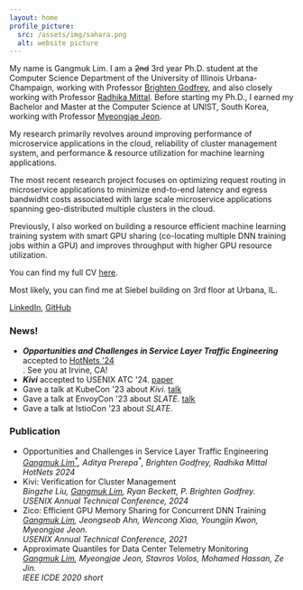 ```yaml
---
layout: home
profile_picture:
  src: /assets/img/sahara.png
  alt: website picture
---
```


<p>
 My name is Gangmuk Lim. I am a <s>2nd</s> 3rd year Ph.D. student at the Computer Science Department of the University of Illinois Urbana-Champaign, working with Professor <a href="https://pbg.cs.illinois.edu">Brighten Godfrey</a>, and also closely working with Professor <a href="https://radhikam.web.illinois.edu/">Radhika Mittal</a>. Before starting my Ph.D., I earned my Bachelor and Master at the Computer Science at UNIST, South Korea, working with Professor <a href="https://sites.google.com/site/myeongjae/">Myeongjae Jeon</a>.
</p>

<p>
My research primarily revolves around improving performance of microservice applications in the cloud, reliability of cluster management system, and performance & resource utilization for machine learning applications. 
</p>

<p>
The most recent research project focuses on optimizing request routing in microservice applications to minimize end-to-end latency and egress bandwidht costs associated with large scale microservice applications spanning geo-distributed multiple clusters in the cloud.
<!-- I am actively on the lookout to work on new projects around distributed systems for machine learning. If you are interested in working with me, please don't hesitate to reach out at gangmuk2 at illinois dot edu. -->
</p>

<p>
Previously, I also worked on building a resource efficient machine learning training system with smart GPU sharing (co-locating multiple DNN training jobs within a GPU) and improves throughput with higher GPU resource utilization.
</p>

<p>
 You can find my full CV
 <a href="http://gangmuk.github.io/cv.pdf">here</a>.<br>

Most likely, you can find me at Siebel building on 3rd floor at Urbana, IL.<br>

 <a href="http://linkedin.com/in/gangmuk">LinkedIn</a>, <a href="http://github.com/gangmuk">GitHub</a>
</p>


### News!
<!-- You can add news items here -->

<ul>
  <li><em><b>Opportunities and Challenges in Service Layer Traffic Engineering</b></em> accepted to <a href="https://conferences.sigcomm.org/hotnets/2024/accepted.html">HotNets '24</a></li>. See you at Irvine, CA!
  <li><em><b>Kivi</b></em> accepted to USENIX ATC '24. <a href="https://www.usenix.org/conference/atc24/presentation/liu-bingzhe">paper</a></li>
  <li>Gave a talk at KubeCon '23 about <em>Kivi</em>. <a href="https://www.youtube.com/watch?v=EEj8ptQmZmY&t=1s">talk</a></li>
  <li>Gave a talk at EnvoyCon '23 about <em>SLATE</em>. <a href="https://youtu.be/iBQaaGBQVMA?si=8dB91JyVAFoTUVUj">talk</a></li>
  <li>Gave a talk at IstioCon '23 about <em>SLATE</em>. </li>
</ul>

### Publication
<!-- You can add news items here -->
<style>
  li br {
    margin-bottom: 0px; /* Reduces space below the break */
    line-height: 1; /* Adjusts the line height for tighter spacing */
  }
</style>

<ul>
  <li>Opportunities and Challenges in Service Layer Traffic Engineering<br>
      <i><ins>Gangmuk Lim<sup>*</sup></ins>, Aditya Prerepa<sup>*</sup>, Brighten Godfrey, Radhika Mittal</i><br>
      <i>HotNets 2024</i></li>
  <li>Kivi: Verification for Cluster Management<br>
      <i>Bingzhe Liu, <ins>Gangmuk Lim</ins>, Ryan Beckett, P. Brighten Godfrey.</i><br>
      <i>USENIX Annual Technical Conference, 2024</i></li>
  <li>Zico: Efficient GPU Memory Sharing for Concurrent DNN Training<br>
      <i><ins>Gangmuk Lim</ins>, Jeongseob Ahn, Wencong Xiao, Youngjin Kwon, Myeongjae Jeon.</i><br>
      <i>USENIX Annual Technical Conference, 2021</i></li>
  <li>Approximate Quantiles for Data Center Telemetry Monitoring<br>
      <i><ins>Gangmuk Lim</ins>, Myeongjae Jeon, Stavros Volos, Mohamed Hassan, Ze Jin.</i><br>
      <i>IEEE ICDE 2020 short</i></li>
</ul>